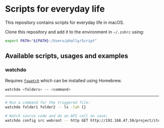 # Scripts for everyday life

This repository contains scripts for everyday life in macOS.

Clone this repository and add it to the environment in `~/.zshrc` using:

```bash
export PATH="${PATH}:/Users/phally/Script"
```

## Available scripts, usages and examples

### watchdo

Requires [`fswatch`](https://github.com/emcrisostomo/fswatch/wiki/How-to-Use-fswatch) which can be installed using Homebrew.

```bash
watchdo <folders> -- <command>
```
---

```bash
# Run a command for the triggered file:
watchdo folder1 folder2 -- ls -lah {}

# Watch source code and do an API call on save:
watchdo config src webroot -- http GET http://192.168.47.50/project/items.json
```
